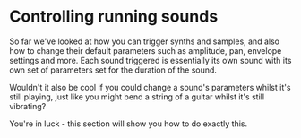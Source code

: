 # Controlling running sounds

So far we've looked at how you can trigger synths and samples, and
also how to change their default parameters such as amplitude, pan,
envelope settings and more. Each sound triggered is essentially its
own sound with its own set of parameters set for the duration of the
sound.

Wouldn't it also be cool if you could change a sound's parameters
whilst it's still playing, just like you might bend a string of a
guitar whilst it's still vibrating?

You're in luck - this section will show you how to do exactly this.

